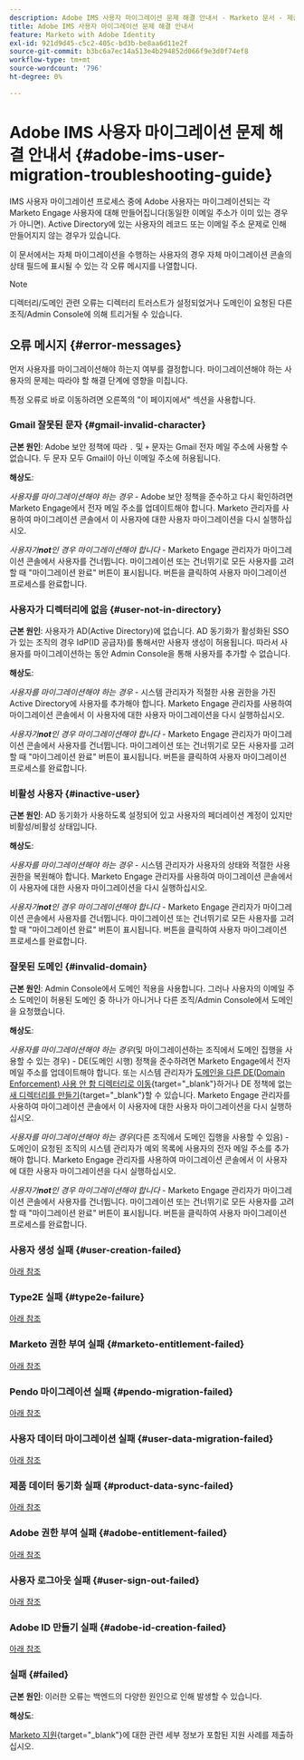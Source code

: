 ```yaml
---
description: Adobe IMS 사용자 마이그레이션 문제 해결 안내서 - Marketo 문서 - 제품 설명서
title: Adobe IMS 사용자 마이그레이션 문제 해결 안내서
feature: Marketo with Adobe Identity
exl-id: 921d9d45-c5c2-405c-bd3b-be8aa6d11e2f
source-git-commit: b3bc6a7ec14a513e4b294852d066f9e3d0f74ef8
workflow-type: tm+mt
source-wordcount: '796'
ht-degree: 0%

---
```


# Adobe IMS 사용자 마이그레이션 문제 해결 안내서 {#adobe-ims-user-migration-troubleshooting-guide}

IMS 사용자 마이그레이션 프로세스 중에 Adobe 사용자는 마이그레이션되는 각 Marketo Engage 사용자에 대해 만들어집니다(동일한 이메일 주소가 이미 있는 경우가 아니면). Active Directory에 있는 사용자의 레코드 또는 이메일 주소 문제로 인해 만들어지지 않는 경우가 있습니다.

이 문서에서는 자체 마이그레이션을 수행하는 사용자의 경우 자체 마이그레이션 콘솔의 상태 필드에 표시될 수 있는 각 오류 메시지를 나열합니다.

>[!NOTE]
>
>디렉터리/도메인 관련 오류는 디렉터리 트러스트가 설정되었거나 도메인이 요청된 다른 조직/Admin Console에 의해 트리거될 수 있습니다.

## 오류 메시지 {#error-messages}

먼저 사용자를 마이그레이션해야 하는지 여부를 결정합니다. 마이그레이션해야 하는 사용자의 문제는 따라야 할 해결 단계에 영향을 미칩니다.

특정 오류로 바로 이동하려면 오른쪽의 &quot;이 페이지에서&quot; 섹션을 사용합니다.

### Gmail 잘못된 문자 {#gmail-invalid-character}

**근본 원인**: Adobe 보안 정책에 따라 `.` 및 `+` 문자는 Gmail 전자 메일 주소에 사용할 수 없습니다. 두 문자 모두 Gmail이 아닌 이메일 주소에 허용됩니다.

**해상도**:

_사용자를 마이그레이션해야 하는 경우_ - Adobe 보안 정책을 준수하고 다시 확인하려면 Marketo Engage에서 전자 메일 주소를 업데이트해야 합니다. Marketo 관리자를 사용하여 마이그레이션 콘솔에서 이 사용자에 대한 사용자 마이그레이션을 다시 실행하십시오.

_사용자가&#x200B;**not**인 경우 마이그레이션해야 합니다_ - Marketo Engage 관리자가 마이그레이션 콘솔에서 사용자를 건너뜁니다. 마이그레이션 또는 건너뛰기로 모든 사용자를 고려할 때 &quot;마이그레이션 완료&quot; 버튼이 표시됩니다. 버튼을 클릭하여 사용자 마이그레이션 프로세스를 완료합니다.

### 사용자가 디렉터리에 없음 {#user-not-in-directory}

**근본 원인**: 사용자가 AD(Active Directory)에 없습니다. AD 동기화가 활성화된 SSO가 있는 조직의 경우 IdP(ID 공급자)를 통해서만 사용자 생성이 허용됩니다. 따라서 사용자를 마이그레이션하는 동안 Admin Console을 통해 사용자를 추가할 수 없습니다.

**해상도**:

_사용자를 마이그레이션해야 하는 경우_ - 시스템 관리자가 적절한 사용 권한을 가진 Active Directory에 사용자를 추가해야 합니다. Marketo Engage 관리자를 사용하여 마이그레이션 콘솔에서 이 사용자에 대한 사용자 마이그레이션을 다시 실행하십시오.

_사용자가&#x200B;**not**인 경우 마이그레이션해야 합니다_ - Marketo Engage 관리자가 마이그레이션 콘솔에서 사용자를 건너뜁니다. 마이그레이션 또는 건너뛰기로 모든 사용자를 고려할 때 &quot;마이그레이션 완료&quot; 버튼이 표시됩니다. 버튼을 클릭하여 사용자 마이그레이션 프로세스를 완료합니다.

### 비활성 사용자 {#inactive-user}

**근본 원인**: AD 동기화가 사용하도록 설정되어 있고 사용자의 페더레이션 계정이 있지만 비활성/비활성 상태입니다.

**해상도**:

_사용자를 마이그레이션해야 하는 경우_ - 시스템 관리자가 사용자의 상태와 적절한 사용 권한을 복원해야 합니다. Marketo Engage 관리자를 사용하여 마이그레이션 콘솔에서 이 사용자에 대한 사용자 마이그레이션을 다시 실행하십시오.

_사용자가&#x200B;**not**인 경우 마이그레이션해야 합니다_ - Marketo Engage 관리자가 마이그레이션 콘솔에서 사용자를 건너뜁니다. 마이그레이션 또는 건너뛰기로 모든 사용자를 고려할 때 &quot;마이그레이션 완료&quot; 버튼이 표시됩니다. 버튼을 클릭하여 사용자 마이그레이션 프로세스를 완료합니다.

### 잘못된 도메인 {#invalid-domain}

**근본 원인**: Admin Console에서 도메인 적용을 사용합니다. 그러나 사용자의 이메일 주소 도메인이 허용된 도메인 중 하나가 아니거나 다른 조직/Admin Console에서 도메인을 요청했습니다.

**해상도**:

_사용자를 마이그레이션해야 하는 경우_(및 마이그레이션하는 조직에서 도메인 집행을 사용할 수 있는 경우) - DE(도메인 시행) 정책을 준수하려면 Marketo Engage에서 전자 메일 주소를 업데이트해야 합니다. 또는 시스템 관리자가 [도메인을 다른 DE(Domain Enforcement) 사용 안 함 디렉터리로 이동](https://helpx.adobe.com/enterprise/using/manage-domains-directories.html#move-domains-across-directories){target="_blank"}하거나 DE 정책에 없는 [새 디렉터리를 만들기](https://helpx.adobe.com/kr/enterprise/using/set-up-identity.html){target="_blank"}할 수 있습니다. Marketo Engage 관리자를 사용하여 마이그레이션 콘솔에서 이 사용자에 대한 사용자 마이그레이션을 다시 실행하십시오.

_사용자를 마이그레이션해야 하는 경우_(다른 조직에서 도메인 집행을 사용할 수 있음) - 도메인이 요청된 조직의 시스템 관리자가 예외 목록에 사용자의 전자 메일 주소를 추가해야 합니다. Marketo Engage 관리자를 사용하여 마이그레이션 콘솔에서 이 사용자에 대한 사용자 마이그레이션을 다시 실행하십시오.

_사용자가&#x200B;**not**인 경우 마이그레이션해야 합니다_ - Marketo Engage 관리자가 마이그레이션 콘솔에서 사용자를 건너뜁니다. 마이그레이션 또는 건너뛰기로 모든 사용자를 고려할 때 &quot;마이그레이션 완료&quot; 버튼이 표시됩니다. 버튼을 클릭하여 사용자 마이그레이션 프로세스를 완료합니다.

### 사용자 생성 실패 {#user-creation-failed}

[아래 참조](#failed)

### Type2E 실패 {#type2e-failure}

[아래 참조](#failed)

### Marketo 권한 부여 실패 {#marketo-entitlement-failed}

[아래 참조](#failed)

### Pendo 마이그레이션 실패 {#pendo-migration-failed}

[아래 참조](#failed)

### 사용자 데이터 마이그레이션 실패 {#user-data-migration-failed}

[아래 참조](#failed)

### 제품 데이터 동기화 실패 {#product-data-sync-failed}

[아래 참조](#failed)

### Adobe 권한 부여 실패 {#adobe-entitlement-failed}

[아래 참조](#failed)

### 사용자 로그아웃 실패 {#user-sign-out-failed}

[아래 참조](#failed)

### Adobe ID 만들기 실패 {#adobe-id-creation-failed}

[아래 참조](#failed)

### 실패 {#failed}

**근본 원인**: 이러한 오류는 백엔드의 다양한 원인으로 인해 발생할 수 있습니다.

**해상도**:

[Marketo 지원](https://nation.marketo.com/t5/support/ct-p/Support){target="_blank"}에 대한 관련 세부 정보가 포함된 지원 사례를 제출하십시오.
